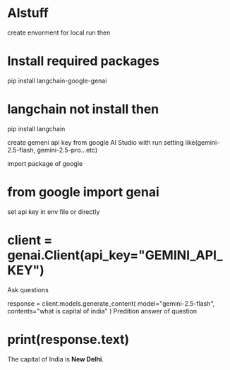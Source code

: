 # AIstuff
create envorment for local run then 
# Install required packages
pip install langchain-google-genai
# langchain not install then
pip install langchain

create gemeni api key from google AI Studio with run setting like(gemini-2.5-flash, gemini-2.5-pro...etc)

import package of google 
# from google import genai

set api key in env file or directly

# client = genai.Client(api_key="GEMINI_API_KEY")

Ask questions 

response = client.models.generate_content(
    model="gemini-2.5-flash", contents="what is capital of india"
)
Predition answer of question 
# print(response.text)

The capital of India is **New Delhi**.


